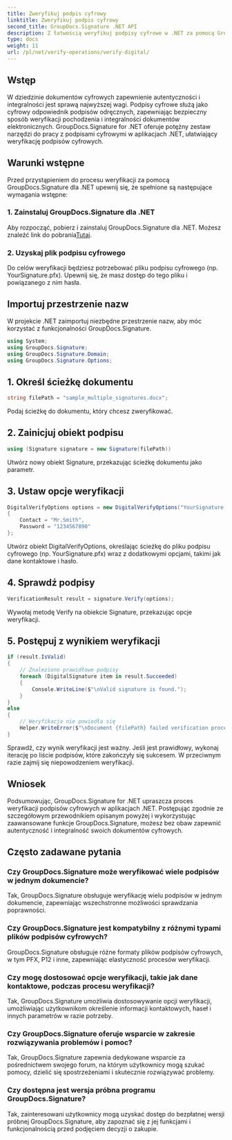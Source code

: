 ```yaml
---
title: Zweryfikuj podpis cyfrowy
linktitle: Zweryfikuj podpis cyfrowy
second_title: GroupDocs.Signature .NET API
description: Z łatwością weryfikuj podpisy cyfrowe w .NET za pomocą GroupDocs.Signature. Zapewniaj autentyczność i integralność dokumentów bez wysiłku.
type: docs
weight: 11
url: /pl/net/verify-operations/verify-digital/
---
```

## Wstęp
W dziedzinie dokumentów cyfrowych zapewnienie autentyczności i integralności jest sprawą najwyższej wagi. Podpisy cyfrowe służą jako cyfrowy odpowiednik podpisów odręcznych, zapewniając bezpieczny sposób weryfikacji pochodzenia i integralności dokumentów elektronicznych. GroupDocs.Signature for .NET oferuje potężny zestaw narzędzi do pracy z podpisami cyfrowymi w aplikacjach .NET, ułatwiający weryfikację podpisów cyfrowych.
## Warunki wstępne
Przed przystąpieniem do procesu weryfikacji za pomocą GroupDocs.Signature dla .NET upewnij się, że spełnione są następujące wymagania wstępne:
### 1. Zainstaluj GroupDocs.Signature dla .NET
 Aby rozpocząć, pobierz i zainstaluj GroupDocs.Signature dla .NET. Możesz znaleźć link do pobrania[Tutaj](https://releases.groupdocs.com/signature/net/).
### 2. Uzyskaj plik podpisu cyfrowego
Do celów weryfikacji będziesz potrzebować pliku podpisu cyfrowego (np. YourSignature.pfx). Upewnij się, że masz dostęp do tego pliku i powiązanego z nim hasła.

## Importuj przestrzenie nazw
W projekcie .NET zaimportuj niezbędne przestrzenie nazw, aby móc korzystać z funkcjonalności GroupDocs.Signature.

```csharp
using System;
using GroupDocs.Signature;
using GroupDocs.Signature.Domain;
using GroupDocs.Signature.Options;
```
## 1. Określ ścieżkę dokumentu
```csharp
string filePath = "sample_multiple_signatures.docx";
```
Podaj ścieżkę do dokumentu, który chcesz zweryfikować.
## 2. Zainicjuj obiekt podpisu
```csharp
using (Signature signature = new Signature(filePath))
```
Utwórz nowy obiekt Signature, przekazując ścieżkę dokumentu jako parametr.
## 3. Ustaw opcje weryfikacji
```csharp
DigitalVerifyOptions options = new DigitalVerifyOptions("YourSignature.pfx")
{
    Contact = "Mr.Smith",
    Password = "1234567890"
};
```
Utwórz obiekt DigitalVerifyOptions, określając ścieżkę do pliku podpisu cyfrowego (np. YourSignature.pfx) wraz z dodatkowymi opcjami, takimi jak dane kontaktowe i hasło.
## 4. Sprawdź podpisy
```csharp
VerificationResult result = signature.Verify(options);
```
Wywołaj metodę Verify na obiekcie Signature, przekazując opcje weryfikacji.
## 5. Postępuj z wynikiem weryfikacji
```csharp
if (result.IsValid)
{
    // Znaleziono prawidłowe podpisy
    foreach (DigitalSignature item in result.Succeeded)
    {
        Console.WriteLine($"\nValid signature is found.");
    }
}
else
{
    // Weryfikacja nie powiodła się
    Helper.WriteError($"\nDocument {filePath} failed verification process.");
}
```
Sprawdź, czy wynik weryfikacji jest ważny. Jeśli jest prawidłowy, wykonaj iterację po liście podpisów, które zakończyły się sukcesem. W przeciwnym razie zajmij się niepowodzeniem weryfikacji.

## Wniosek
Podsumowując, GroupDocs.Signature for .NET upraszcza proces weryfikacji podpisów cyfrowych w aplikacjach .NET. Postępując zgodnie ze szczegółowym przewodnikiem opisanym powyżej i wykorzystując zaawansowane funkcje GroupDocs.Signature, możesz bez obaw zapewnić autentyczność i integralność swoich dokumentów cyfrowych.
## Często zadawane pytania
### Czy GroupDocs.Signature może weryfikować wiele podpisów w jednym dokumencie?
Tak, GroupDocs.Signature obsługuje weryfikację wielu podpisów w jednym dokumencie, zapewniając wszechstronne możliwości sprawdzania poprawności.
### Czy GroupDocs.Signature jest kompatybilny z różnymi typami plików podpisów cyfrowych?
GroupDocs.Signature obsługuje różne formaty plików podpisów cyfrowych, w tym PFX, P12 i inne, zapewniając elastyczność procesów weryfikacji.
### Czy mogę dostosować opcje weryfikacji, takie jak dane kontaktowe, podczas procesu weryfikacji?
Tak, GroupDocs.Signature umożliwia dostosowywanie opcji weryfikacji, umożliwiając użytkownikom określenie informacji kontaktowych, haseł i innych parametrów w razie potrzeby.
### Czy GroupDocs.Signature oferuje wsparcie w zakresie rozwiązywania problemów i pomoc?
Tak, GroupDocs.Signature zapewnia dedykowane wsparcie za pośrednictwem swojego forum, na którym użytkownicy mogą szukać pomocy, dzielić się spostrzeżeniami i skutecznie rozwiązywać problemy.
### Czy dostępna jest wersja próbna programu GroupDocs.Signature?
Tak, zainteresowani użytkownicy mogą uzyskać dostęp do bezpłatnej wersji próbnej GroupDocs.Signature, aby zapoznać się z jej funkcjami i funkcjonalnością przed podjęciem decyzji o zakupie.